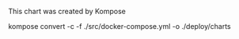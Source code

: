 This chart was created by Kompose

<!-- https://kompose.io/installation/ -->

kompose convert -c -f ./src/docker-compose.yml -o ./deploy/charts